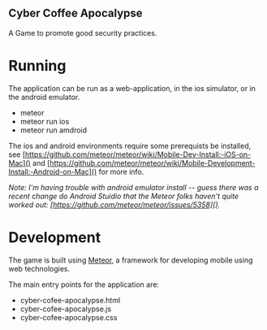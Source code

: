 ## Cyber Coffee Apocalypse

A Game to promote good security practices.

# Running

The application can be run as a web-application, in the ios simulator, or in the android emulator.
* meteor
* meteor run ios
* meteor run amdroid

The ios and android environments require some prerequists be installed, see [https://github.com/meteor/meteor/wiki/Mobile-Dev-Install:-iOS-on-Mac]() and [https://github.com/meteor/meteor/wiki/Mobile-Development-Install:-Android-on-Mac]() for more info.

_Note: I'm having trouble with android emulator install -- guess there was a recent change do Android Stuidio that the Meteor folks haven't quite worked out: [https://github.com/meteor/meteor/issues/5358]()._

# Development

The game is built using [Meteor](www.meteor.com), a framework for developing mobile using web technologies.

The main entry points for the application are:

* cyber-cofee-apocalypse.html
* cyber-cofee-apocalypse.js
* cyber-cofee-apocalypse.css
